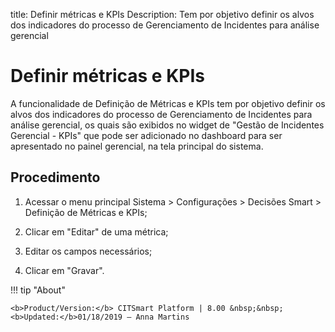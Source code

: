 title: Definir métricas e KPIs
Description: Tem por objetivo definir os alvos dos indicadores do processo de Gerenciamento de Incidentes para análise gerencial
# Definir métricas e KPIs

A funcionalidade de Definição de Métricas e KPIs tem por objetivo definir os
alvos dos indicadores do processo de Gerenciamento de Incidentes para análise
gerencial, os quais são exibidos no widget de "Gestão de Incidentes Gerencial -
KPIs" que pode ser adicionado no dashboard para ser apresentado no painel
gerencial, na tela principal do sistema.

Procedimento
----------------

1.  Acessar o menu principal Sistema \> Configurações \> Decisões Smart \>
    Definição de Métricas e KPIs;

2.  Clicar em "Editar" de uma métrica;

3.  Editar os campos necessários;

4.  Clicar em "Gravar".



!!! tip "About"

    <b>Product/Version:</b> CITSmart Platform | 8.00 &nbsp;&nbsp;
    <b>Updated:</b>01/18/2019 – Anna Martins
